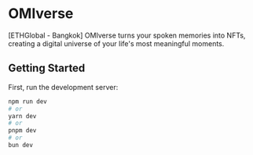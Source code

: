 # OMIverse
[ETHGlobal - Bangkok] OMIverse turns your spoken memories into NFTs, creating a digital universe of your life's most meaningful moments.


## Getting Started

First, run the development server:

```bash
npm run dev
# or
yarn dev
# or
pnpm dev
# or
bun dev
```